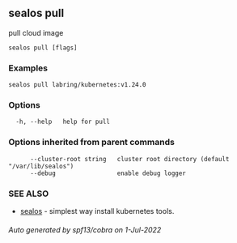 ## sealos pull

pull cloud image

```
sealos pull [flags]
```

### Examples

```
sealos pull labring/kubernetes:v1.24.0
```

### Options

```
  -h, --help   help for pull
```

### Options inherited from parent commands

```
      --cluster-root string   cluster root directory (default "/var/lib/sealos")
      --debug                 enable debug logger
```

### SEE ALSO

* [sealos](sealos.md)	 - simplest way install kubernetes tools.

###### Auto generated by spf13/cobra on 1-Jul-2022
